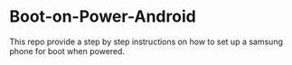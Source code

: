 # Boot-on-Power-Android
This repo provide a step by step instructions on how to set up a samsung phone for boot when powered.
